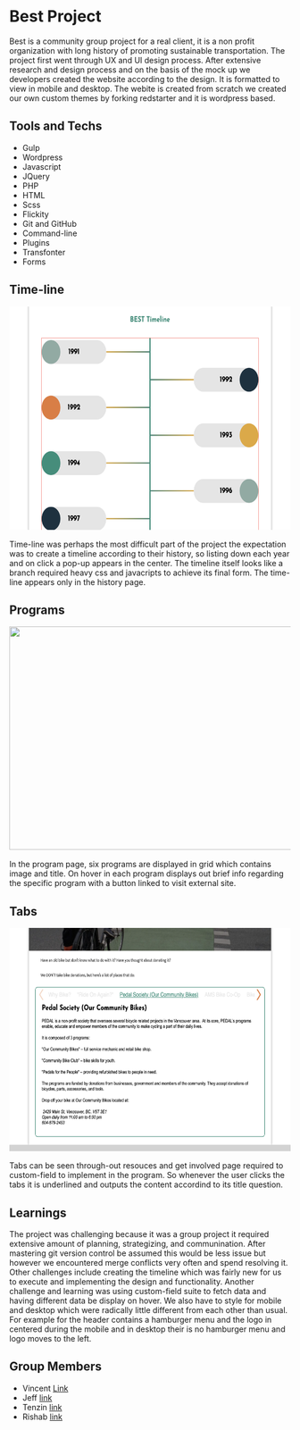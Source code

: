 # Best Project 
 Best is a community group project for a real client, it is a non profit organization with long history of promoting sustainable transportation. The project first went through UX and UI design process. After extensive research and design process and on the basis of the mock up we developers created the website according to the design. It is formatted to view in mobile and desktop. The webite is created from scratch we created our own custom themes by forking redstarter and it is wordpress based. 



 ## Tools and Techs
 * Gulp
 * Wordpress
 * Javascript
 * JQuery
 * PHP
 * HTML
 * Scss
 * Flickity
 * Git and GitHub
 * Command-line
 * Plugins
 * Transfonter
 * Forms 

 ## Time-line

<img src= "assets/images/screen-shot-timeline.jpg" width="600" height ="400">

Time-line was perhaps the most difficult part of the project the expectation was to create a timeline according to their history, so listing down each year and on click a pop-up appears in the center. The timeline itself looks like a branch required heavy css and javacripts to achieve its final form. The time-line appears only in the history page. 

 
 ## Programs

 <img src= "assets/images/screen-shot-programs.jpg" width="600" height ="400">

 In the program page, six programs are displayed in grid which contains image and title. On hover in each program displays out brief info regarding the specific program with a button linked to visit external site. 




 
 
 ## Tabs

 <img src= "assets/images/screen-shot-tabs.jpg" width="600" height ="400">

Tabs can be seen through-out resouces and get involved page required to custom-field to implement in the program. So whenever the user clicks the tabs it is underlined and outputs the content accordind to its title question. 




 ## Learnings
  The project was challenging because it was a group project it required extensive amount of planning, strategizing, and communination. After mastering git version control be assumed this would be less issue but however we encountered merge conflicts very often and spend resolving it. Other challenges include creating the timeline which was fairly new for us to execute and implementing the design and functionality. Another challenge and learning was using custom-field suite to fetch data and having different data be display on hover. We also have to style for mobile and desktop which were radically little different from each other than usual. For example for the header contains a hamburger menu and the logo in centered during the mobile and in desktop their is no hamburger menu and logo moves to the left. 

## Group Members
* Vincent [Link](https://github.com/a36168120)
* Jeff [link](https://github.com/Penner77)
* Tenzin [link](https://github.com/tenzyy)
* Rishab [link](https://github.com/rishabagrawal)

